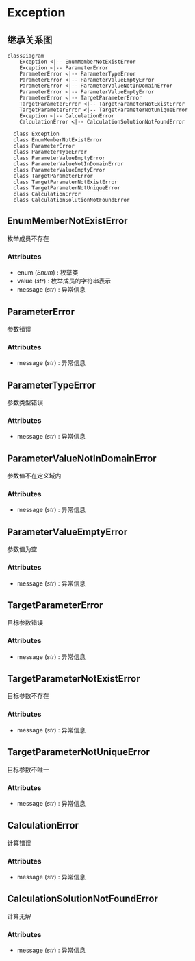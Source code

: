 # Exception

## 继承关系图

```mermaid
classDiagram
    Exception <|-- EnumMemberNotExistError
    Exception <|-- ParameterError
    ParameterError <|-- ParameterTypeError
    ParameterError <|-- ParameterValueEmptyError
    ParameterError <|-- ParameterValueNotInDomainError
    ParameterError <|-- ParameterValueEmptyError
    ParameterError <|-- TargetParameterError
    TargetParameterError <|-- TargetParameterNotExistError
    TargetParameterError <|-- TargetParameterNotUniqueError
    Exception <|-- CalculationError
    CalculationError <|-- CalculationSolutionNotFoundError

  class Exception
  class EnumMemberNotExistError
  class ParameterError
  class ParameterTypeError
  class ParameterValueEmptyError
  class ParameterValueNotInDomainError
  class ParameterValueEmptyError
  class TargetParameterError
  class TargetParameterNotExistError
  class TargetParameterNotUniqueError
  class CalculationError
  class CalculationSolutionNotFoundError

```

## EnumMemberNotExistError

枚举成员不存在

### Attributes

- enum (_Enum_) : 枚举类
- value (_str_) : 枚举成员的字符串表示
- message (_str_) : 异常信息

## ParameterError

参数错误

### Attributes

- message (_str_) : 异常信息

## ParameterTypeError

参数类型错误

### Attributes

- message (_str_) : 异常信息

## ParameterValueNotInDomainError

参数值不在定义域内

### Attributes

- message (_str_) : 异常信息

## ParameterValueEmptyError

参数值为空

### Attributes

- message (_str_) : 异常信息

## TargetParameterError

目标参数错误

### Attributes

- message (_str_) : 异常信息

## TargetParameterNotExistError

目标参数不存在

### Attributes

- message (_str_) : 异常信息

## TargetParameterNotUniqueError

目标参数不唯一

### Attributes

- message (_str_) : 异常信息

## CalculationError

计算错误

### Attributes

- message (_str_) : 异常信息

## CalculationSolutionNotFoundError

计算无解

### Attributes

- message (_str_) : 异常信息

